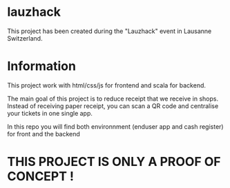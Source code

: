 # lauzhack
This project has been created during the "Lauzhack" event in Lausanne Switzerland.

# Information
This project work with html/css/js for frontend and scala for backend.

The main goal of this project is to reduce receipt that we receive in shops. Instead of receiving paper receipt, you can scan a QR code and centralise your tickets in one single app.

In this repo you will find both environnment (enduser app and cash register) for front and the backend


# THIS PROJECT IS ONLY A PROOF OF CONCEPT !

